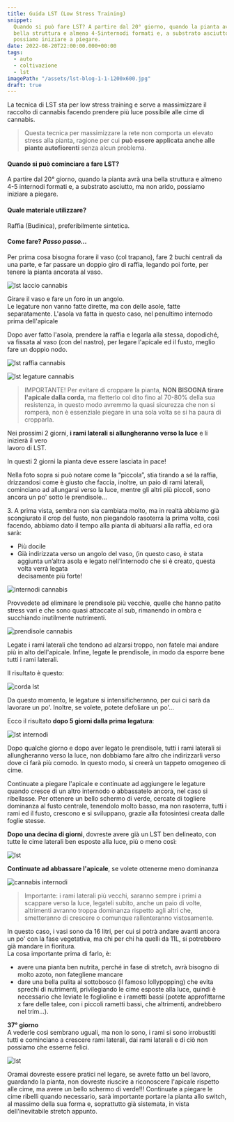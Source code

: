 ```yaml
---
title: Guida LST (Low Stress Training)
snippet:
  Quando si può fare LST? A partire dal 20° giorno, quando la pianta avrà una
  bella struttura e almeno 4-5internodi formati e, a substrato asciutto, ma non arido,
  possiamo iniziare a piegare.
date: 2022-08-20T22:00:00.000+00:00
tags:
  - auto
  - coltivazione
  - lst
imagePath: "/assets/lst-blog-1-1-1200x600.jpg"
draft: true
---
```


La tecnica di LST sta per low stress training e serve a massimizzare il raccolto di cannabis facendo prendere più luce possibile alle cime di cannabis.

> Questa tecnica per massimizzare la rete non comporta un elevato stress alla pianta, ragione per cui **può essere applicata anche alle piante autofiorenti** senza alcun problema.

#### Quando si può cominciare a fare LST?

A partire dal 20° giorno, quando la pianta avrà una bella struttura e almeno 4-5 internodi formati e, a substrato asciutto, ma non arido, possiamo iniziare a piegare.

#### Quale materiale utilizzare?

Raffia (Budinica), preferibilmente sintetica.

#### Come fare? _Passo passo..._

Per prima cosa bisogna forare il vaso (col trapano), fare 2 buchi centrali da una parte, e far passare un doppio giro di raffia, legando poi forte, per tenere la pianta ancorata al vaso.

![lst laccio cannabis](/assets/1.jpg "lst laccio cannabis")

Girare il vaso e fare un foro in un angolo.  
Le legature non vanno fatte dirette, ma con delle asole, fatte separatamente. L'asola va fatta in questo caso, nel penultimo internodo prima dell'apicale

Dopo aver fatto l'asola, prendere la raffia e legarla alla stessa, dopodiché, va fissata al vaso (con del nastro), per legare l'apicale ed il fusto, meglio fare un doppio nodo.

![lst raffia cannabis](/assets/2-raffa.jpg "lst raffia cannabis")

![lst legature cannabis](/assets/3.jpg "lst legature cannabis")

> IMPORTANTE! Per evitare di croppare la pianta, **NON BISOGNA tirare l'apicale dalla corda**, ma fletterlo col dito fino al 70-80% della sua resistenza, in questo modo avremmo la quasi sicurezza che non si romperà, non è essenziale piegare in una sola volta se si ha paura di cropparla.

Nei prossimi 2 giorni, **i rami laterali si allungheranno verso la luce** e li inizierà il vero  
lavoro di LST.

In questi 2 giorni la pianta deve essere lasciata in pace!

Nella foto sopra si può notare come la “piccola”, stia tirando a sé la raffia, drizzandosi come è giusto che faccia, inoltre, un paio di rami laterali, cominciano ad allungarsi verso la luce, mentre gli altri più piccoli, sono ancora un po' sotto le prendisole...

3\. A prima vista, sembra non sia cambiata molto, ma in realtà abbiamo già scongiurato il crop del fusto, non piegandolo rasoterra la prima volta, così facendo, abbiamo dato il tempo alla pianta di abituarsi alla raffia, ed ora sarà:

- Più docile
- Già indirizzata verso un angolo del vaso, (in questo caso, è stata  
  aggiunta un’altra asola e legato nell'internodo che si è creato, questa volta verrà legata  
  decisamente più forte!

![internodi cannabis](/assets/5.jpg "internodi cannabis")

Provvedete ad eliminare le prendisole più vecchie, quelle che hanno patito stress vari e che sono quasi attaccate al sub, rimanendo in ombra e succhiando inutilmente nutrimenti.

![prendisole cannabis](/assets/6.jpg "prendisole cannabis")

Legate i rami laterali che tendono ad alzarsi troppo, non fatele mai andare più in alto dell'apicale. Infine, legate le prendisole, in modo da esporre bene tutti i rami laterali.

Il risultato è questo:

![corda lst](/assets/8-risultato-lst.jpg "corda lst")

Da questo momento, le legature si intensificheranno, per cui ci sarà da lavorare un po'. Inoltre, se volete, potete defoliare un po'...

Ecco il risultato **dopo 5 giorni dalla prima legatura**:

![lst internodi](/assets/9-risultato-lst-dentro.jpg "lst internodi")

Dopo qualche giorno e dopo aver legato le prendisole, tutti i rami laterali si allungheranno verso la luce, non dobbiamo fare altro che indirizzarli verso dove ci farà più comodo. In questo modo, si creerà un tappeto omogeneo di cime.

Continuate a piegare l'apicale e continuate ad aggiungere le legature quando cresce di un altro internodo o abbassatelo ancora, nel caso si ribellasse. Per ottenere un bello schermo di verde, cercate di togliere dominanza al fusto centrale, tenendolo molto basso, ma non rasoterra, tutti i rami ed il fusto, crescono e si sviluppano, grazie alla fotosintesi creata dalle foglie stesse.

**Dopo una decina di giorni**, dovreste avere già un LST ben delineato, con tutte le cime laterali ben esposte alla luce, più o meno così:

![lst](/assets/11.jpg "lst")

**Continuate ad abbassare l'apicale**, se volete ottenerne meno dominanza

![cannabis internodi](/assets/13.jpg "cannabis internodi")

> Importante: i rami laterali più vecchi, saranno sempre i primi a scappare verso la luce, legateli subito, anche un paio di volte, altrimenti avranno troppa dominanza rispetto agli altri che, smetteranno di crescere o comunque rallenteranno vistosamente.

In questo caso, i vasi sono da 16 litri, per cui si potrà andare avanti ancora un po' con la fase vegetativa, ma chi per chi ha quelli da 11L, si potrebbero già mandare in fioritura.  
La cosa importante prima di farlo, è:

- avere una pianta ben nutrita, perché in fase di stretch, avrà bisogno di molto azoto, non fategliene mancare
- dare una bella pulita al sottobosco (il famoso lollypopping) che evita sprechi di nutrimenti, privilegiando le cime esposte alla luce, quindi è necessario che leviate le foglioline e i rametti bassi (potete approfittarne x fare delle talee, con i piccoli rametti bassi, che altrimenti, andrebbero nel trim...).

**37° giorno**  
A vederle così sembrano uguali, ma non lo sono, i rami si sono irrobustiti tutti e cominciano a crescere rami laterali, dai rami laterali e di ciò non possiamo che esserne felici.

![lst](/assets/15.jpg "lst")

Oramai dovreste essere pratici nel legare, se avrete fatto un bel lavoro, guardando la pianta, non dovreste riuscire a riconoscere l'apicale rispetto alle cime, ma avere un bello schermo di verde!!! Continuate a piegare le cime ribelli quando necessario, sarà importante portare la pianta allo switch, al massimo della sua forma e, soprattutto già sistemata, in vista dell'inevitabile stretch appunto.
